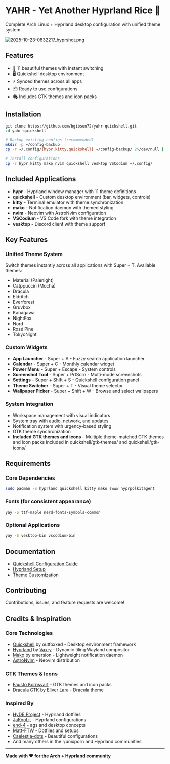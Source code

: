 # YAHR - Yet Another Hyprland Rice 🍚

Complete Arch Linux + Hyprland desktop configuration with unified theme system.

![2025-10-23-0832217_hyprshot.png](./previews/2025-10-23-0832217_hyprshot.png)

## Features
- 🎨 11 beautiful themes with instant switching
- 🖥️ Quickshell desktop environment
- ⚡ Synced themes across all apps
- 📦 Ready to use configurations
- 🎭 Includes GTK themes and icon packs

## Installation

```bash
git clone https://github.com/bgibson72/yahr-quickshell.git
cd yahr-quickshell

# Backup existing configs (recommended)
mkdir -p ~/config-backup
cp -r ~/.config/{hypr,kitty,quickshell} ~/config-backup/ 2>/dev/null || true

# Install configurations
cp -r hypr kitty mako nvim quickshell vesktop VSCodium ~/.config/
```

## Included Applications

- **hypr** - Hyprland window manager with 11 theme definitions
- **quickshell** - Custom desktop environment (bar, widgets, controls)
- **kitty** - Terminal emulator with theme synchronization
- **mako** - Notification daemon with themed styling
- **nvim** - Neovim with AstroNvim configuration
- **VSCodium** - VS Code fork with theme integration
- **vesktop** - Discord client with theme support

## Key Features

### Unified Theme System
Switch themes instantly across all applications with Super + T. Available themes:
- Material (Palenight)
- Catppuccin (Mocha)
- Dracula
- Eldritch
- Everforest
- Gruvbox
- Kanagawa
- NightFox
- Nord
- Rosé Pine
- TokyoNight

### Custom Widgets
- **App Launcher** - Super + A - Fuzzy search application launcher
- **Calendar** - Super + C - Monthly calendar widget
- **Power Menu** - Super + Escape - System controls
- **Screenshot Tool** - Super + PrtScrn - Multi-mode screenshots
- **Settings** - Super + Shift + S - Quickshell configuration panel
- **Theme Switcher** - Super + T - Visual theme selector
- **Wallpaper Picker** - Super + Shift + W - Browse and select wallpapers

### System Integration
- Workspace management with visual indicators
- System tray with audio, network, and updates
- Notification system with urgency-based styling
- GTK theme synchronization
- **Included GTK themes and icons** - Multiple theme-matched GTK themes and icon packs included in quickshell/gtk-themes/ and quickshell/gtk-icons/

## Requirements

### Core Dependencies
```bash
sudo pacman -S hyprland quickshell kitty mako swww hyprpolkitagent
```

### Fonts (for consistent appearance)
```bash
yay -S ttf-maple nerd-fonts-symbols-common
```

### Optional Applications
```bash
yay -S vesktop-bin vscodium-bin
```

## Documentation

- [Quickshell Configuration Guide](quickshell/README.md)
- [Hyprland Setup](hypr/)
- [Theme Customization](quickshell/README.md#customization)

## Contributing

Contributions, issues, and feature requests are welcome!

## Credits & Inspiration

### Core Technologies
- [Quickshell](https://github.com/outfoxxed/quickshell) by outfoxxed - Desktop environment framework
- [Hyprland](https://hyprland.org/) by [Vaxry](https://github.com/vaxerski) - Dynamic tiling Wayland compositor
- [Mako](https://github.com/emersion/mako) by emersion - Lightweight notification daemon
- [AstroNvim](https://github.com/AstroNvim/AstroNvim) - Neovim distribution

### GTK Themes & Icons
- [Fausto Korpsvart](https://github.com/Fausto-Korpsvart) - GTK themes and icon packs
- [Dracula GTK](https://github.com/dracula/gtk) by [Eliver Lara](https://github.com/EliverLara) - Dracula theme

### Inspired By
- [HyDE Project](https://github.com/prasanthrangan/hyprdots) - Hyprland dotfiles
- [JaKooLit](https://github.com/JaKooLit) - Hyprland configurations
- [end-4](https://github.com/end-4) - ags and desktop concepts
- [Matt-FTW](https://github.com/Matt-FTW) - Dotfiles and setups
- [Caelestia-dots](https://github.com/Heus-Sueh/Caelestia-dots) - Beautiful configurations
- And many others in the r/unixporn and Hyprland communities

---

**Made with ❤️ for the Arch + Hyprland community**
